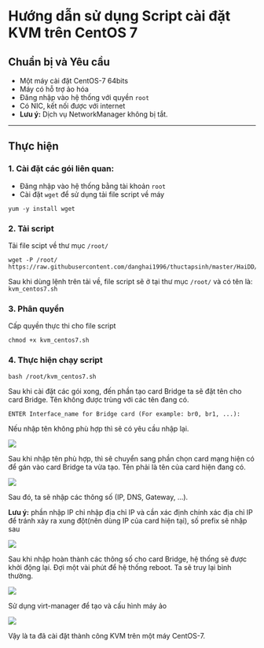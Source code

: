# Hướng dẫn sử dụng Script cài đặt KVM trên CentOS 7

## Chuẩn bị và Yêu cầu
- Một máy cài đặt CentOS-7 64bits
- Máy có hỗ trợ ảo hóa
- Đăng nhập vào hệ thống với quyền `root`
- Có NIC, kết nối được với internet
- **Lưu ý:** Dịch vụ NetworkManager không bị tắt.

-----------

## Thực hiện
### 1. Cài đặt các gói liên quan:
- Đăng nhập vào hệ thống bằng tài khoản `root`
- Cài đặt `wget` để sử dụng tải file script về máy
```
yum -y install wget
```

### 2. Tải script
Tải file scipt về thư mục `/root/`

```
wget -P /root/ https://raw.githubusercontent.com/danghai1996/thuctapsinh/master/HaiDD/Script/KVM/kvm_centos7.sh
```
Sau khi dùng lệnh trên tải về, file script sẽ ở tại thư mục `/root/` và có tên là: `kvm_centos7.sh`

### 3. Phân quyền
Cấp quyền thực thi cho file script
```
chmod +x kvm_centos7.sh
```

### 4. Thực hiện chạy script
```
bash /root/kvm_centos7.sh
```

Sau khi cài đặt các gói xong, đến phần tạo card Bridge ta sẽ đặt tên cho card Bridge. Tên không được trùng với các tên đang có.
```
ENTER Interface_name for Bridge card (For example: br0, br1, ...):
```
Nếu nhập tên không phù hợp thì sẽ có yêu cầu nhập lại.

<img src = "https://i.imgur.com/60Q5d9P.png">

Sau khi nhập tên phù hợp, thì sẽ chuyển sang phần chọn card mạng hiện có để gán vào card Bridge ta vừa tạo. Tên phải là tên của card hiện đang có.

<img src = "https://i.imgur.com/CpismUU.png">

Sau đó, ta sẽ nhập các thông số (IP, DNS, Gateway, ...). 

**Lưu ý:** phần nhập IP chỉ nhập địa chỉ IP và cần xác định chính xác địa chỉ IP để tránh xảy ra xung đột(nên dùng IP của card hiện tại), số prefix sẽ nhập sau

<img src ="https://i.imgur.com/8VgYOtC.png">

Sau khi nhập hoàn thành các thông số cho card Bridge, hệ thống sẽ được khởi động lại. Đợi một vài phút để hệ thống reboot. Ta sẽ truy lại bình thường.

<img src = "https://i.imgur.com/FYDGXKI.png" >

Sử dụng virt-manager để tạo và cấu hình máy ảo

<img src = "https://i.imgur.com/s1RWddc.png">

Vậy là ta đã cài đặt thành công KVM trên một máy CentOS-7. 
